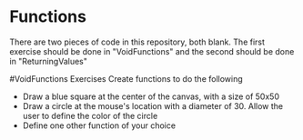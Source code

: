 # Functions

There are two pieces of code in this repository, both blank. The first exercise should be done in "VoidFunctions" and the second should be done in "ReturningValues"

#VoidFunctions Exercises
Create functions to do the following
* Draw a blue square at the center of the canvas, with a size of 50x50
* Draw a circle at the mouse's location with a diameter of 30. Allow the user to define the color of the circle
* Define one other function of your choice
